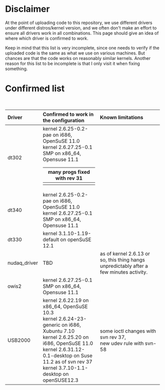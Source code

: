# Disclaimer #
At the point of uploading code to this repository, we use different drivers under different distros/kernel version, and we often don't make an effort to ensure all drivers work in all combinations. This page should give an idea of where which driver is confirmed to work.

Keep in mind that this list is very incomplete, since one needs to verify if the uploaded code is the same as what we use on various machines. But chances are that the code works on reasonably similar kernels. Another reason for this list to be incomplete is that I only visit it when fixing something.

# Confirmed list #

| **Driver** | **Confirmed to work in the configuration** | **Known limitations** |
|:-----------|:-------------------------------------------|:----------------------|
| dt302      | kernel 2.6.25-0.2-pae on i686, OpenSuSE 11.0<br>kernel 2.6.27.25-0.1 SMP on x86_64, Opensuse 11.1 <table><thead><th> many progs fixed with rev 31 </th></thead><tbody>
<tr><td> dt340      </td><td> kernel 2.6.25-0.2-pae on i686, OpenSuSE 11.0<br>kernel 2.6.27.25-0.1 SMP on x86_64, Opensuse 11.1</td><td>                       </td></tr>
<tr><td> dt330      </td><td> kernel 3.1.10-1.19-default on openSuSE 12.1</td><td>                       </td></tr>
<tr><td> nudaq_driver </td><td> TBD                                        </td><td> as of kernel 2.6.13 or so, this thing hangs unpredictably after a few minutes activity.</td></tr>
<br>
<tr><td> owis2      </td><td> kernel 2.6.27.25-0.1 SMP on x86_64, Opensuse 11.1 </td><td>                       </td></tr>
<tr><td> USB2000    </td><td> kernel 2.6.22.19 on x86_64, OpenSuSE 10.3<br>kernel 2.6.24-23-generic on i686, Xubuntu 7.10<br>kernel 2.6.25.20 on i686, OpenSuSE 11.0<br>kernel 2.6.31.12-0.1-desktop on Suse 11.2 as of svn rev 37<br>kernel 3.7.10-1.1-desktop on openSUSE12.3</td><td> some ioctl changes with svn rev 37,<br>new udev rule with svn-58 </td></tr>
